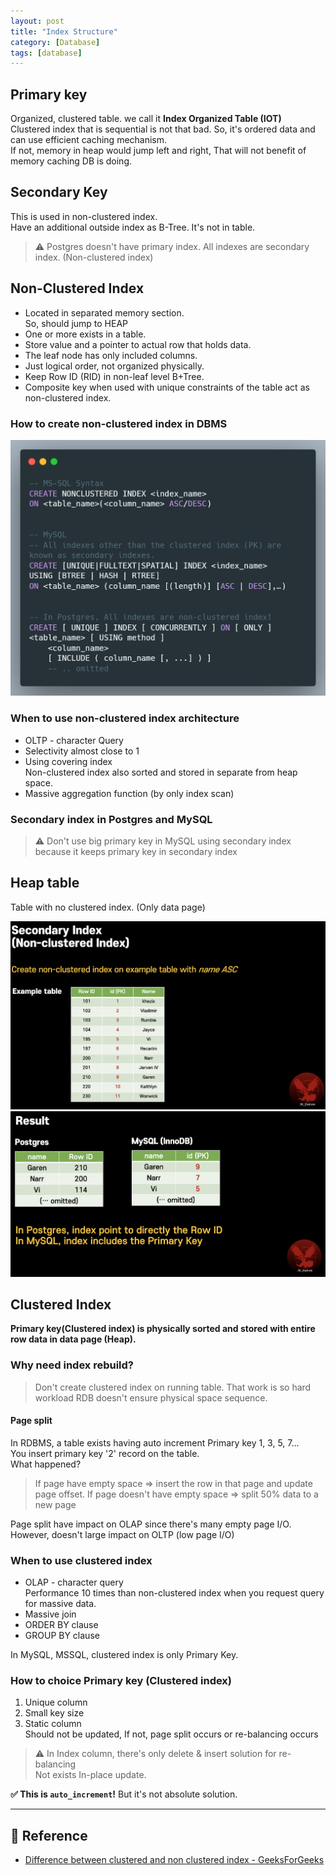 ```yaml
---
layout: post
title: "Index Structure"
category: [Database]
tags: [database]
---
```


## Primary key
Organized, clustered table. we call it **Index Organized Table (IOT)** \
Clustered index that is sequential is not that bad. So, it's ordered data and can use efficient caching mechanism. \
If not, memory in heap would jump left and right, That will not benefit of memory caching DB is doing.

## Secondary Key
This is used in non-clustered index. \
Have an additional outside index as B-Tree. It's not in table.

> ⚠️ Postgres doesn't have primary index. All indexes are secondary index. (Non-clustered index)


## Non-Clustered Index
- Located in separated memory section. \
  So, should jump to HEAP
- One or more exists in a table.
- Store value and a pointer to actual row that holds data.
- The leaf node has only included columns.
- Just logical order, not organized physically.
- Keep Row ID (RID) in non-leaf level B+Tree.
- Composite key when used with unique constraints of the table act as non-clustered index.

### How to create non-clustered index in DBMS
![Syntax](/assets/img/index/non_clustered_index_syntax.png)

### When to use non-clustered index architecture
- OLTP - character Query
- Selectivity almost close to 1
- Using covering index \
Non-clustered index also sorted and stored in separate from heap space.
- Massive aggregation function (by only index scan)

### Secondary index in Postgres and MySQL

> ⚠️ Don't use big primary key in MySQL using secondary index because it keeps primary key in secondary index

## Heap table
Table with no clustered index. (Only data page)

![Secondary index result](/assets/img/index/secondary_index_create_example.png)
![Secondary index create](/assets/img/index/secondray_index_create_result.png)


## Clustered Index
**Primary key(Clustered index) is physically sorted and stored with entire row data in data page (Heap).**

### Why need index rebuild?
> Don't create clustered index on running table. That work is so hard workload
> RDB doesn't ensure physical space sequence.

#### Page split
In RDBMS, a table exists having auto increment Primary key 1, 3, 5, 7... \
You insert primary key '2' record on the table. \
What happened?

> If page have empty space => insert the row in that page and update page offset.
> If page doesn't have empty space => split 50% data to a new page

Page split have impact on OLAP since there's many empty page I/O. \
However, doesn't large impact on OLTP (low page I/O)

### When to use clustered index
- OLAP - character query \
Performance 10 times than non-clustered index when you request query for massive data.
- Massive join
- ORDER BY clause
- GROUP BY clause

In MySQL, MSSQL, clustered index is only Primary Key.

### How to choice Primary key (Clustered index)
1. Unique column
2. Small key size
3. Static column \
Should not be updated, If not, page split occurs or re-balancing occurs

> ⚠️ In Index column, there's only delete & insert solution for re-balancing \
> Not exists In-place update.

**✅ This is `auto_increment`!** But it's not absolute solution.


---

## 🔗 Reference
- [Difference between clustered and non clustered index - GeeksForGeeks](https://www.geeksforgeeks.org/difference-between-clustered-and-non-clustered-index/?ref=rp)
